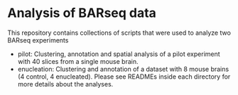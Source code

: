 Analysis of BARseq data
===


This repository contains collections of scripts that were used to analyze two BARseq experiments
 - pilot: Clustering, annotation and spatial analysis of a pilot experiment with 40 slices from a single mouse brain.
 - enucleation: Clustering and annotation of a dataset with 8 mouse brains (4 control, 4 enucleated).
Please see READMEs inside each directory for more details about the analyses.